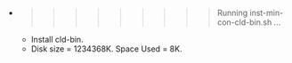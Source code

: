 * >>>>>>>>> Running inst-min-con-cld-bin.sh ...
  * Install cld-bin.
  * Disk size = 1234368K. Space Used = 8K.
